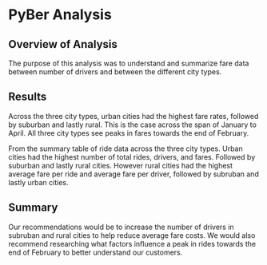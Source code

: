 # PyBer Analysis

## Overview of Analysis
The purpose of this analysis was to understand and summarize fare data between number of drivers and between the different city types. 

## Results

Across the three city types, urban cities had the highest fare rates, followed by suburban and lastly rural. This is the case across the span of January to April. All three city types see peaks in fares towards the end of February. 

From the summary table of ride data across the three city types. Urban cities had the highest number of total rides, drivers, and fares. Followed by suburban and lastly rural cities. However rural cities had the highest average fare per ride and average fare per driver, followed by subruban and lastly urban cities. 

## Summary

Our recommendations would be to increase the number of drivers in subruban and rural cities to help reduce average fare costs. We would also recommend researching what factors influence a peak in rides towards the end of February to better understand our customers. 
